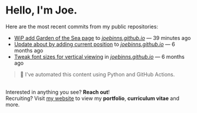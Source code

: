 # Hello, I'm Joe.
Here are the most recent commits from my public repositories:<br>
<!--activity_section_start-->
- [WiP add Garden of the Sea page](https://github.com/joebinns/joebinns.github.io/commit/8c6abe65d7732f1eea76957b42ca1e1a00da8293) to [*joebinns.github.io*](https://github.com/joebinns/joebinns.github.io) — 39 minutes ago
- [Update about by adding current position](https://github.com/joebinns/joebinns.github.io/commit/d7d6bc29ae5244507d4a5298d1bc934b1b8db358) to [*joebinns.github.io*](https://github.com/joebinns/joebinns.github.io) — 6 months ago
- [Tweak font sizes for vertical viewing](https://github.com/joebinns/joebinns.github.io/commit/50edb8c79edde45b63a10bf2b68341dc723cb7b9) in [*joebinns.github.io*](https://github.com/joebinns/joebinns.github.io) — 6 months ago
<!--activity_section_end-->
> 🚀 I've automated this content using Python  and GitHub Actions.

<br>Interested in anything you see? **Reach out**!<br>
Recruiting? Visit [my website](https://joebinns.com/) to view my **portfolio**, **curriculum vitae** and more.
